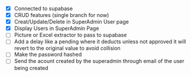 - [x] Connected to supabase
- [x] CRUD features (single branch for now)
- [x] Creat/Update/Delete in SuperAdmin User page
- [x] Display Users in SuperAdmin Page
- [ ] Picture or Excel extractor to pass to supabase
- [ ] Add a delay like a pending where it deducts unless not approved it will revert to the original value to avoid collision
- [ ] Make the password hashed
- [ ] Send the acount created by the superadmin through email of the user being created
